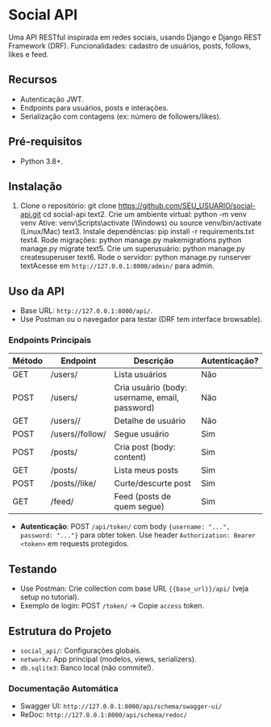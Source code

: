 # Social API 

Uma API RESTful inspirada em redes sociais, usando Django e Django REST Framework (DRF). Funcionalidades: cadastro de usuários, posts, follows, likes e feed.

## Recursos
- Autenticação JWT.
- Endpoints para usuários, posts e interações.
- Serialização com contagens (ex: número de followers/likes).

## Pré-requisitos
- Python 3.8+.

## Instalação
1. Clone o repositório:
git clone https://github.com/SEU_USUARIO/social-api.git
cd social-api
text2. Crie um ambiente virtual:
python -m venv venv
Ative: venv\Scripts\activate (Windows) ou source venv/bin/activate (Linux/Mac)
text3. Instale dependências:
pip install -r requirements.txt
text4. Rode migrações:
python manage.py makemigrations
python manage.py migrate
text5. Crie um superusuário:
python manage.py createsuperuser
text6. Rode o servidor:
python manage.py runserver
textAcesse em `http://127.0.0.1:8000/admin/` para admin.

## Uso da API
- Base URL: `http://127.0.0.1:8000/api/`.
- Use Postman ou o navegador para testar (DRF tem interface browsable).

### Endpoints Principais
| Método | Endpoint              | Descrição                          | Autenticação? |
|--------|-----------------------|------------------------------------|---------------|
| GET    | /users/              | Lista usuários                     | Não           |
| POST   | /users/              | Cria usuário (body: username, email, password) | Não           |
| GET    | /users/<id>/         | Detalhe de usuário                 | Não           |
| POST   | /users/<id>/follow/  | Segue usuário                      | Sim           |
| POST   | /posts/              | Cria post (body: content)          | Sim           |
| GET    | /posts/              | Lista meus posts                   | Sim           |
| POST   | /posts/<id>/like/    | Curte/descurte post                | Sim           |
| GET    | /feed/               | Feed (posts de quem segue)         | Sim           |

- **Autenticação**: POST `/api/token/` com body `{username: "...", password: "..."}` para obter token. Use header `Authorization: Bearer <token>` em requests protegidos.

## Testando
- Use Postman: Crie collection com base URL `{{base_url}}/api/` (veja setup no tutorial).
- Exemplo de login: POST `/token/` → Copie `access` token.

## Estrutura do Projeto
- `social_api/`: Configurações globais.
- `network/`: App principal (modelos, views, serializers).
- `db.sqlite3`: Banco local (não commite!).

### Documentação Automática
- Swagger UI: `http://127.0.0.1:8000/api/schema/swagger-ui/`
- ReDoc: `http://127.0.0.1:8000/api/schema/redoc/`

